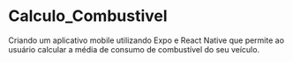 # Calculo_Combustivel
Criando um aplicativo mobile utilizando Expo e React Native que permite ao usuário calcular a média de consumo de combustível do seu veículo.
